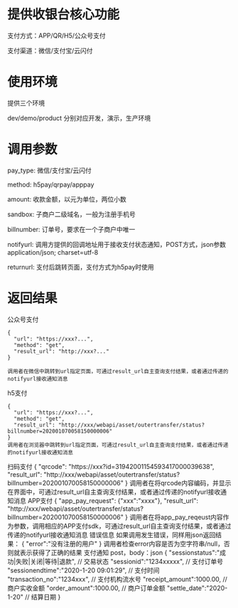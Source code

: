 # 提供收银台核心功能

支付方式：APP/QR/H5/公众号支付

支付渠道：微信/支付宝/云闪付

# 使用环境
  
  提供三个环境
  
  dev/demo/product  分别对应开发，演示，生产环境
  
# 调用参数

  pay_type: 微信/支付宝/云闪付

  method:   h5pay/qrpay/apppay  

  amount:   收款金额，以元为单位，两位小数
  
  sandbox:  子商户二级域名，一般为注册手机号
  
  billnumber: 订单号，要求在一个子商户中唯一
  
  notifyurl:  调用方提供的回调地址用于接收支付状态通知，POST方式，json参数 application/json; charset=utf-8
  
  returnurl:  支付后跳转页面，支付方式为h5pay时使用
  
# 返回结果
  公众号支付
  
    {
      "url": "https://xxx?...",
      "method": "get",
      "result_url": "http://xxx?..."
    }
    
    调用者在微信中跳转到url指定页面，可通过result_url自主查询支付结果，或者通过传递的notifyurl接收通知消息
    
  h5支付  
  
    {
      "url": "https://xxx?...",
      "method": "get",
      "result_url": "http://xxx/webapi/asset/outertransfer/status?billnumber=202001070058150000006"
    }
    调用者在浏览器中跳转到url指定页面，可通过result_url自主查询支付结果，或者通过传递的notifyurl接收通知消息
  扫码支付
    {
      "qrcode": "https://xxx?id=31942001154593417000039638",
      "result_url": "http://xxx/webapi/asset/outertransfer/status?billnumber=202001070058150000006"
    }
    调用者在将qrcode内容编码，并显示在界面中，可通过result_url自主查询支付结果，或者通过传递的notifyurl接收通知消息
  APP支付
    {
    "app_pay_request": {"xxx":"xxxx"},
    "result_url": "http://xxx/webapi/asset/outertransfer/status?billnumber=202001070058150000006"
    }
    调用者在将app_pay_reqeust内容作为参数，调用相应的APP支付sdk，可通过result_url自主查询支付结果，或者通过传递的notifyurl接收通知消息
  错误信息
    如果调用发生错误，同样用json返回结果：
    {
      "error":"没有注册的用户"
    }
    调用者检查error内容是否为空字符串/null，否则就表示获得了正确的结果
  支付通知
    post，body：json
    {
      "sessionstatus":"成功|失败|关闭|等待|退款", // 交易状态
      "sessionid":"1234xxxxx",                  // 支付订单号
      "sessionendtime":"2020-1-20 09:01:29",    // 支付时间
      "transaction_no":"1234xxx",               // 支付机构流水号
      "receipt_amount":1000.00,                 // 商户实收金额
      "order_amount":1000.00,                   // 商户订单金额
      "settle_date":"2020-1-20"                 // 结算日期
    }
   
  
